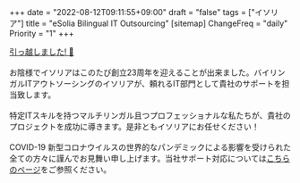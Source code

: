 +++
date = "2022-08-12T09:11:55+09:00"
draft = "false"
tags = ["イソリア"]
title = "eSolia Bilingual IT Outsourcing"
[sitemap]
  ChangeFreq = "daily"
  Priority = "1"
+++

<!-- <span class="tag is-danger is-large">1月4日まで年末年始休暇中。あけましておめでとうございます！ 🇯🇵㊗️</span><br><br> -->
<!-- <span class="tag is-danger is-large">8月16日までお盆休暇中。🇯🇵🪷</span><br> -->
<a href="/post/20210222-esolia-office-move-to-shiodome/" class="button is-danger is-size-6-mobile is-medium">引っ越しました! 🎉</a><br><br>
お陰様でイソリアはこのたび<span class="has-text-esolia-yellow-2">創立23周年</span>を迎えることが出来ました。バイリンガルITアウトソーシングのイソリアが、頼れるIT部門として貴社のサポートを担当致します。<br><br>
特定ITスキルを持つマルチリンガル且つプロフェッショナルな私たちが、貴社のプロジェクトを成功に導きます。是非ともイソリアにお任せください！ 
<br><br>
COVID-19 新型コロナウイルスの世界的なパンデミックによる影響を受けられた全ての方々に謹んでお見舞い申し上げます。当社サポート対応については[こちらのページ](/post/covid-19-state-of-emergency-4/)をご参照ください。
